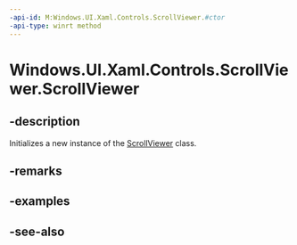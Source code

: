```yaml
---
-api-id: M:Windows.UI.Xaml.Controls.ScrollViewer.#ctor
-api-type: winrt method
---
```


<!-- Method syntax
public ScrollViewer()
-->

# Windows.UI.Xaml.Controls.ScrollViewer.ScrollViewer

## -description
Initializes a new instance of the [ScrollViewer](scrollviewer.md) class.


## -remarks

## -examples

## -see-also
